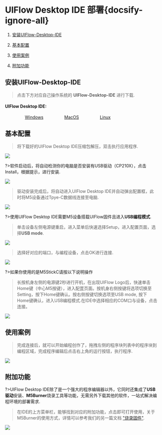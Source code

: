 # UIFlow Desktop IDE 部署{docsify-ignore-all}

<!-- ### 1. 打开Arduino IDE，然后点击`Sketch`->`Include Library`->`Manage Libraries...`

### 2. 在搜索框输入`M5Stack`，并搜索

<figure class="thumbnails">
    <img src="assets/img/getting_started_pics/m5stack_core/get_started_with_arduino_m5core/mac/macOS_install_m5stack_lib.webp" alt="Screenshot of coverpage" title="Cover page">
</figure>

### 3. 如果显示如下，则点击`Update`.

**但是如果显示`Install`，这意味着您之前还没安装M5Stack库，所以点击`Install`进行安装。**

<figure class="thumbnails">
    <img src="assets/img/getting_started_pics/m5stack_core/get_started_with_arduino_m5core/mac/macOS_search_m5stack.webp" alt="Screenshot of coverpage" title="Cover page">
</figure> -->


1. [安装UIFlow-Desktop-IDE](#安装UIFlow-Desktop-IDE)

2. [基本配置](#基本配置)

3. [使用案例](#使用案例)

4. [附加功能](#附加功能)



## 安装UIFlow-Desktop-IDE

>点击下方对应自己操作系统的 **UIFlow-Desktop-IDE** 进行下载.

<div class="link">
 <h4><span>UIFlow Desktop IDE:</span></h4>
    <p>
    <a href="https://m5stack.oss-cn-shenzhen.aliyuncs.com/resource/software/UIFlow-Desktop-IDE.zip" target="_blank" rel="noopener noreferrer"><img src="https://cdn.shopify.com/s/files/1/0056/7689/2250/files/windows_89cc6ea0-2a3c-4327-97e5-8f51f448c38b_icon.webp?v=1557026574" alt="">Windows</a>
    <a href="https://m5stack.oss-cn-shenzhen.aliyuncs.com/resource/software/UIFlow-Desktop-IDE_MacOS.zip" target="_blank" rel="noopener noreferrer"><img src="https://cdn.shopify.com/s/files/1/0056/7689/2250/files/mac_large.webp?v=1557026570" alt="">MacOS</a>
    <a href="https://m5stack.oss-cn-shenzhen.aliyuncs.com/resource/software/UIFlow-Desktop-IDE_Linux.zip" target="_blank" rel="noopener noreferrer"><img src="https://cdn.shopify.com/s/files/1/0056/7689/2250/files/linux_icon.webp?v=1557026584" alt="">Linux</a>
    </p>
</div>

## 基本配置

>将下载好的UIFlow Desktop IDE压缩包解压，双击执行应用程序.

<img src="assets/img/related_documents/UIFlow_Desktop_IDE/Desktop_IDE_01.webp">

?>软件启动后，将自动检测你的电脑是否安装有USB驱动（CP210X），点击Install，根据提示，进行安装.

<img src="assets/img/related_documents/UIFlow_Desktop_IDE/Desktop_IDE_02.webp">

>驱动安装完成后，将自动进入UIFlow Desktop IDE并自动弹出配置框，此时将M5设备通过Tpye-C数据线连接至电脑.

<img src="assets/img/related_documents/UIFlow_Desktop_IDE/Desktop_IDE_03.webp">

?>使用UIFlow Desktop IDE需要M5设备搭载UIFlow固件且进入**USB编程模式**.

>单击设备左侧电源键重启，进入菜单后快速选择Setup，进入配置页面，选择**USB mode**.

<img src="assets/img/related_documents/UIFlow_Desktop_IDE/Desktop_IDE_04.webp">

>选择好对应的端口，与编程设备，点击OK进行连接.

<img src="assets/img/related_documents/UIFlow_Desktop_IDE/Desktop_IDE_05.webp">

?>如果你使用的是M5StickC请按以下说明操作

>长按机身左侧的电源键2秒进行开机，在出现UIFlow Logo后，快速单击Home键（中心M5按键），进入配罝页面。按机身右侧按键将选项切换至Setting，按下Home键确认。按右侧按键切换选项至USB mode,
按下Home键确认，进入USB编程模式.在IDE中选择相应的COM口与设备，点击连接。

<img src="assets/img/related_documents/UIFlow_Desktop_IDE/Desktop_IDE_00.webp">

## 使用案例

>完成连接后，就可以开始编程创作了，拖拽左侧的程序块列表中的程序块到编程区域，完成程序编辑后点击右上角的运行按钮，执行程序.

<img src="assets/img/related_documents/UIFlow_Desktop_IDE/Desktop_IDE_06.webp">

## 附加功能

?>UIFlow Desktop IDE除了是一个强大的程序编辑器以外，它同时还集成了**USB驱动**安装、**M5Burner**烧录工具等功能，无需另外下载其他的软件，一站式解决编程环境的部署需求.

>在IDE的上方菜单栏，能够找到对应的附加功能，点击即可打开使用，关于M5Burner的使用方式，详情可以参考我们的另一篇文档 ["烧录固件"](zh_CN/related_documents/M5Burner).

<img src="assets/img/related_documents/UIFlow_Desktop_IDE/Desktop_IDE_07.webp">

<style>

.link a{

    padding-left: 13%;

}

</style>

